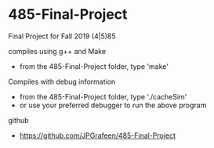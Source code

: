 # 485-Final-Project
Final Project for Fall 2019 (4|5)85


compiles using g++ and Make
 - from the 485-Final-Project folder, type 'make'

 Compiles with debug information
  - from the 485-Final-Project folder, type './cacheSim'
  - or use your preferred debugger to run the above program

github
 - https://github.com/JPGrafeen/485-Final-Project